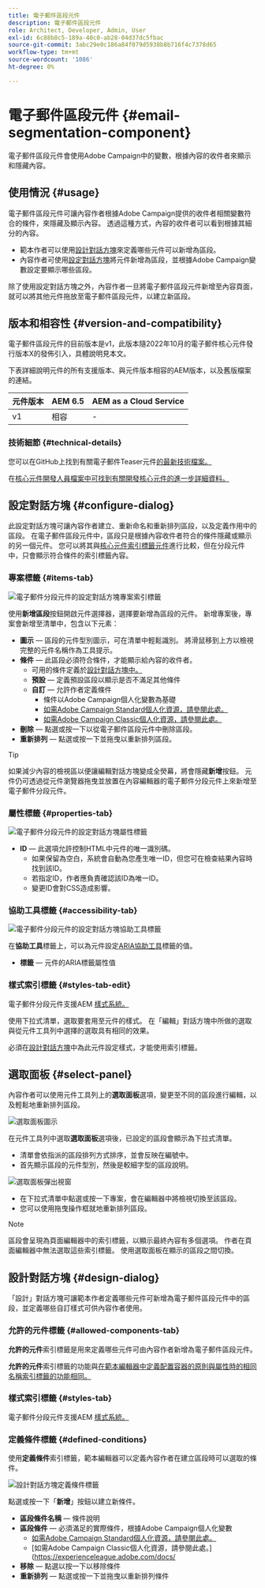 ```yaml
---
title: 電子郵件區段元件
description: 電子郵件區段元件
role: Architect, Developer, Admin, User
exl-id: 6c88b8c5-189a-40c0-ab28-04d37dc5fbac
source-git-commit: 3abc29e0c186a84f079d5938b8b716f4c7378d65
workflow-type: tm+mt
source-wordcount: '1086'
ht-degree: 0%

---
```



# 電子郵件區段元件 {#email-segmentation-component}

電子郵件區段元件會使用Adobe Campaign中的變數，根據內容的收件者來顯示和隱藏內容。

## 使用情況 {#usage}

電子郵件區段元件可讓內容作者根據Adobe Campaign提供的收件者相關變數符合的條件，來隱藏及顯示內容。 透過這種方式，內容的收件者可以看到根據其細分的內容。

* 範本作者可以使用[設計對話方塊](#design-dialog)來定義哪些元件可以新增為區段。
* 內容作者可使用[設定對話方塊](#configure-dialog)將元件新增為區段，並根據Adobe Campaign變數設定要顯示哪些區段。

除了使用設定對話方塊之外，內容作者一旦將電子郵件區段元件新增至內容頁面，就可以將其他元件拖放至電子郵件區段元件，以建立新區段。

## 版本和相容性 {#version-and-compatibility}

電子郵件區段元件的目前版本是v1，此版本隨2022年10月的電子郵件核心元件發行版本X的發佈引入，具體說明見本文。

下表詳細說明元件的所有支援版本、與元件版本相容的AEM版本，以及舊版檔案的連結。

| 元件版本 | AEM 6.5 | AEM as a Cloud Service  |
|---|---|---|
| v1 | 相容 | - |

### 技術細節 {#technical-details}

您可以在GitHub上找到有關電子郵件Teaser元件[的最新技術檔案。](https://adobe.com/go/aem_cmp_tech_email_segmentation_v1)

在[核心元件開發人員檔案中可找到有關開發核心元件的進一步詳細資料。](/help/developing/overview.md)

## 設定對話方塊 {#configure-dialog}

此設定對話方塊可讓內容作者建立、重新命名和重新排列區段，以及定義作用中的區段。 在電子郵件區段元件中，區段只是根據內容收件者符合的條件隱藏或顯示的另一個元件。 您可以將其與[核心元件索引標籤元件](/help/components/tabs.md)進行比較，但在分段元件中，只會顯示符合條件的索引標籤內容。

### 專案標籤 {#items-tab}

![電子郵件分段元件的設定對話方塊專案索引標籤](/help/email/assets/email-segmentation-configure-items.png)

使用&#x200B;**新增區段**&#x200B;按鈕開啟元件選擇器，選擇要新增為區段的元件。 新增專案後，專案會新增至清單中，包含以下元素：

* **圖示** — 區段的元件型別圖示，可在清單中輕鬆識別。 將滑鼠移到上方以檢視完整的元件名稱作為工具提示。
* **條件** — 此區段必須符合條件，才能顯示給內容的收件者。
   * 可用的條件定義於[設計對話方塊中。](#design-dialog)
   * **預設** — 定義預設區段以顯示是否不滿足其他條件
   * **自訂** — 允許作者定義條件
      * 條件以Adobe Campaign個人化變數為基礎
      * [如需Adobe Campaign Standard個人化資源，請參閱此處。](https://experienceleague.adobe.com/docs/campaign-standard/using/designing-content/personalization.html?)
      * [如需Adobe Campaign Classic個人化資源，請參閱此處。](https://experienceleague.adobe.com/docs/campaign-classic/using/sending-messages/personalizing-deliveries/personalization-fields.html)
* **刪除** — 點選或按一下以從電子郵件區段元件中刪除區段。
* **重新排列** — 點選或按一下並拖曳以重新排列區段。

>[!TIP]
>
>如果減少內容的檢視區以便讓編輯對話方塊變成全熒幕，將會隱藏&#x200B;**新增**&#x200B;按鈕。 元件仍可透過從元件瀏覽器拖曳並放置在內容編輯器的電子郵件分段元件上來新增至電子郵件分段元件。[](https://experienceleague.adobe.com/docs/experience-manager-cloud-service/sites/authoring/fundamentals/editing-content.html#inserting-a-component)

### 屬性標籤 {#properties-tab}

![電子郵件分段元件的設定對話方塊屬性標籤](/help/email/assets/email-segmentation-configure-properties.png)

* **ID** — 此選項允許控制HTML中元件的唯一識別碼。
   * 如果保留為空白，系統會自動為您產生唯一ID，但您可在檢查結果內容時找到該ID。
   * 若指定ID，作者應負責確認該ID為唯一ID。
   * 變更ID會對CSS造成影響。

### 協助工具標籤 {#accessibility-tab}

![電子郵件分段元件的設定對話方塊協助工具標籤](/help/email/assets/email-segmentation-configure-accessibility.png)

在&#x200B;**協助工具**&#x200B;標籤上，可以為元件設定[ARIA協助工具](https://www.w3.org/WAI/standards-guidelines/aria/)標籤的值。

* **標籤** — 元件的ARIA標籤屬性值

### 樣式索引標籤 {#styles-tab-edit}

電子郵件分段元件支援AEM [樣式系統。](/help/get-started/authoring.md#component-styling)

使用下拉式清單，選取要套用至元件的樣式。 在「編輯」對話方塊中所做的選取與從元件工具列中選擇的選取具有相同的效果。

必須在[設計對話方塊](#design-dialog)中為此元件設定樣式，才能使用索引標籤。

## 選取面板 {#select-panel}

內容作者可以使用元件工具列上的&#x200B;**選取面板**&#x200B;選項，變更至不同的區段進行編輯，以及輕鬆地重新排列區段。

![選取面板圖示](/help/email/assets/select-panel-icon.png)

在元件工具列中選取&#x200B;**選取面板**&#x200B;選項後，已設定的區段會顯示為下拉式清單。

* 清單會依指派的區段排列方式排序，並會反映在編號中。
* 首先顯示區段的元件型別，然後是較細字型的區段說明。

![選取面板彈出視窗](/help/email/assets/select-panel-popover.png)

* 在下拉式清單中點選或按一下專案，會在編輯器中將檢視切換至該區段。
* 您可以使用拖曳操作框就地重新排列區段。

>[!NOTE]
>
>區段會呈現為頁面編輯器中的索引標籤，以顯示最終內容有多個選項。 作者在頁面編輯器中無法選取這些索引標籤。 使用選取面板在顯示的區段之間切換。

## 設計對話方塊 {#design-dialog}

「設計」對話方塊可讓範本作者定義哪些元件可新增為電子郵件區段元件中的區段，並定義哪些自訂樣式可供內容作者使用。

### 允許的元件標籤 {#allowed-components-tab}

**允許的元件**&#x200B;索引標籤是用來定義哪些元件可由內容作者新增為電子郵件區段元件。

**允許的元件**&#x200B;索引標籤的功能與[在範本編輯器中定義配置容器的原則與屬性時的相同名稱索引標籤的功能相同。](https://experienceleague.adobe.com/docs/experience-manager-cloud-service/sites/authoring/features/templates.html)

### 樣式索引標籤 {#styles-tab}

電子郵件分段元件支援AEM [樣式系統。](/help/get-started/authoring.md#component-styling)

### 定義條件標籤 {#defined-conditions}

使用&#x200B;**定義條件**&#x200B;索引標籤，範本編輯器可以定義內容作者在建立區段時可以選取的條件。

![設計對話方塊定義條件標籤](/help/email/assets/email-segmentation-design-defined-conditions.png)

點選或按一下「**新增**」按鈕以建立新條件。

* **區段條件名稱** — 條件說明
* **區段條件** — 必須滿足的實際條件，根據Adobe Campaign個人化變數
   * [如需Adobe Campaign Standard個人化資源，請參閱此處。](https://experienceleague.adobe.com/docs/campaign-standard/using/designing-content/personalization.html?)
   * [如需Adobe Campaign Classic個人化資源，請參閱此處。](https://experienceleague.adobe.com/docs/
* **移除** — 點選以按一下以移除條件
* **重新排列** — 點選或按一下並拖曳以重新排列條件
